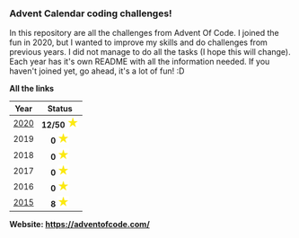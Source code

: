 ### Advent Calendar coding challenges! 
In this repository are all the challenges from Advent Of Code. I joined the fun 
in 2020, but I wanted to improve my skills and do challenges from previous years. 
I did not manage to do all the tasks (I hope this will change).
Each year has it's own README with all the information needed.
If you haven't joined yet, go ahead, it's a lot of fun! :D

**All the links**


| Year | Status |
| :------------: | :-------------: |
| [2020](https://github.com/kamilczerwinski22/Advent-of-Code/blob/master/main_files/year_2020/README_2020.md) | **12/50** <img src="https://github.com/kamilczerwinski22/Advent-of-Code/blob/master/stars.png" width="20px" height="20px"> |
| 2019 | **0** <img src="https://github.com/kamilczerwinski22/Advent-of-Code/blob/master/stars.png" width="20px" height="20px"> |
| 2018 | **0** <img src="https://github.com/kamilczerwinski22/Advent-of-Code/blob/master/stars.png" width="20px" height="20px"> |
| 2017 | **0** <img src="https://github.com/kamilczerwinski22/Advent-of-Code/blob/master/stars.png" width="20px" height="20px"> |
| 2016 | **0** <img src="https://github.com/kamilczerwinski22/Advent-of-Code/blob/master/stars.png" width="20px" height="20px"> |
| [2015](https://github.com/kamilczerwinski22/Advent-of-Code/tree/master/main_files/year_2015) | **8** <img src="https://github.com/kamilczerwinski22/Advent-of-Code/blob/master/stars.png" width="20px" height="20px"> |

**Website: https://adventofcode.com/**

